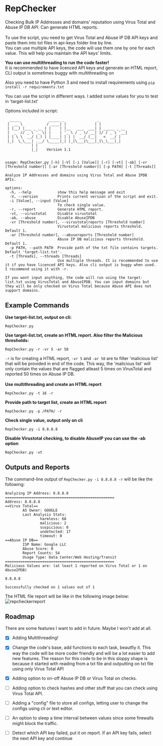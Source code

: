 # RepChecker
Checking Bulk IP Addresses and domains' reputation using Virus Total and Abuse IP DB API. Can generate HTML reports.<br>
<br>
To use the script, you need to get Virus Total and Abuse IP DB API keys and paste them into txt files in api-keys folder line by line.<br>
You can use multiple API keys, the code will use them one by one for each value. This will help you maintain the API keys' limits.<br>

**You can use multithreading to run the code faster!**<br>
It is recommended to have licenced API keys and generate an HTML report, CLI output is sometimes buggy with multithreading on<br>

Also you need to have Python 3 and need to install requirements using ```pip install -r requirements.txt```

You can use the script in different ways. I added some values for you to test in 'target-list.txt'<br>

Options included in script:
```
  _____             _____ _               _
 |  __ \           / ____| |             | |
 | |__) |___ _ __ | |    | |__   ___  ___| | _____ _ __ 
 |  _  // _ \ '_ \| |    | '_ \ / _ \/ __| |/ / _ \ '__|
 | | \ \  __/ |_) | |____| | | |  __/ (__|   <  __/ |   
 |_|  \_\___| .__/ \_____|_| |_|\___|\___|_|\_\___|_|   
            | |
            |_|    Version 1.1

 
usage: RepChecker.py [-h] [-V] [-i [Value]] [-r] [-vt] [-ab] [-vr [Threshold number]] [-ar [Threshold number]] [-p PATH] [-t [Threads]]

Analyze IP Addresses and domains using Virus Total and Abuse IPDB APIs.

options:
  -h, --help            show this help message and exit
  -V, --version         Prints current version of the script and exit.
  -i [Value], --input [Value]
                        To check single value.
  -r, --report          Generate HTML report.
  -vt, --virustotal     Disable virustotal
  -ab, --abuse          Disable AbuseIPDB
  -vr [Threshold number], --virustotalreports [Threshold number]
                        Virustotal malicious reports threshold. Default 1.
  -ar [Threshold number], --abusereports [Threshold number]
                        Abuse IP DB malicious reports threshold. Default 1.
  -p PATH, --path PATH  Provide path of the txt file contains targets. Default 'target-list.txt'.
  -t [Threads], --threads [Threads]
                        Use multiple threads. It is recommended to use it if you have licenced API keys. Also cli output is buggy when used. I recommend using it with -r.

If you wont input anything, the code will run using the target-list.txt using VirusTotal and AbuseIPDB. You can input domains but they will be only checked on Virus Total because Abuse API does not support domains.
```
## Example Commands
**Use target-list.txt, output on cli:**
```
RepChecker.py 
```
**Use target-list.txt, create an HTML report. Also filter the Malicious thresholds:**
```
RepChecker.py -r -vr 5 -ar 50 
```
```-r``` is for creating a HTML report, ```-vr 5``` and ```-ar 50``` are to filter 'malicious list' that will be provided in end of the code. This way, the 'malicious list' will only contain the values that are flagged atleast 5 times on VirusTotal and reported 50 times on Abuse IP DB.<br><br>
**Use multithreading and create an HTML report**
```
RepChecker.py -t 16 -r
```
**Provide path to target list, create an HTML report**
```
RepChecker.py -p /PATH/ -r
```
**Check single value, output only on cli**
```
RepChecker.py -i 8.8.8.8
```
**Disable Virustotal checking, to disable AbuseIP you can use the -ab option**
```
RepChecker.py -vt
```
## Outputs and Reports
The command-line output of ```RepChecker.py -i 8.8.8.8 -r``` will be like the following:
```
Analyzing IP Address: 8.8.8.8
==================================================
Address: 8.8.8.8
==Virus Total==
        AS Owner: GOOGLE
        Last Analysis Stats:
                harmless: 68
                malicious: 2
                suspicious: 0
                undetected: 17
                timeout: 0
==Abuse IP DB==
        ISP Name: Google LLC
        Abuse Score: 0
        Report Counts: 54
        Usage Type: Data Center/Web Hosting/Transit
==================================================
Malicious Values are: (at least 1 reported on Virus Total or 1 on AbuseIPDB)

8.8.8.8

Successfully checked on 1 values out of 1
```
The HTML file report will be like in the following image below:
![repcheckerreport](https://github.com/RejectedFrASELS/RepChecker/assets/121792966/fbf7f39c-5ee9-4eb2-a4b4-60a41cbecc47)


## Roadmap
There are some features I want to add in future. Maybe I won't add at all.
- [x] Adding Multithreading!
- [x] Change the code's base, add functions to each task, beautfiy it. This way the code will be more coder friendly and will be a lot easier to add new features. The reason for this code to be in this sloppy shape is because it started with reading from a txt file and outputting on txt file using only Virus Total API
- [x] Adding option to on-off Abuse IP DB or Virus Total on checks.
- [ ] Adding option to check hashes and other stuff that you can check using Virus Total API.
- [ ] Adding a "config" file to store all configs, letting user to change the configs using cli or text editor.
- [ ] An option to sleep a time interval between values since some firewalls might block the traffic.
- [ ] Detect which API key failed, put it on report. If an API key fails, select the next API key and continue

